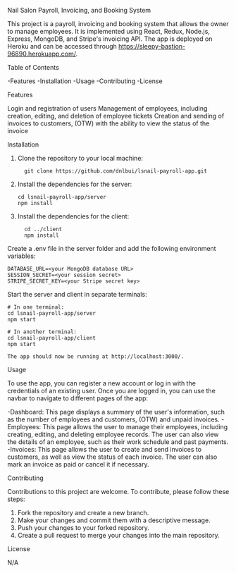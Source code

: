 Nail Salon Payroll, Invoicing, and Booking System

This project is a payroll, invoicing and booking system that allows the owner to manage employees. It is implemented using React, Redux, Node.js, Express, MongoDB, and Stripe's invoicing API. The app is deployed on Heroku and can be accessed through https://sleepy-bastion-96890.herokuapp.com/.

Table of Contents

   -Features
   -Installation
   -Usage
   -Contributing
   -License

Features

   Login and registration of users
   Management of employees, including creation, editing, and deletion of employee tickets
   Creation and sending of invoices to customers, (OTW) with the ability to view the status of the invoice

Installation

   1. Clone the repository to your local machine:

            git clone https://github.com/dnlbui/lsnail-payroll-app.git

   2. Install the dependencies for the server:

          cd lsnail-payroll-app/server
          npm install
      
   3. Install the dependencies for the client:
   
            cd ../client
            npm install

Create a .env file in the server folder and add the following environment variables:



    DATABASE_URL=<your MongoDB database URL>
    SESSION_SECRET=<your session secret>
    STRIPE_SECRET_KEY=<your Stripe secret key>

Start the server and client in separate terminals:



    # In one terminal:
    cd lsnail-payroll-app/server
    npm start

    # In another terminal:
    cd lsnail-payroll-app/client
    npm start

    The app should now be running at http://localhost:3000/.

Usage

To use the app, you can register a new account or log in with the credentials of an existing user. Once you are logged in, you can use the navbar to navigate to different pages of the app:

   -Dashboard: This page displays a summary of the user's information, such as the number of employees and customers, (OTW) and unpaid invoices.
   -Employees: This page allows the user to manage their employees, including creating, editing, and deleting employee records. The user can also view the details of an employee, such as their work schedule and past payments.
   -Invoices: This page allows the user to create and send invoices to customers, as well as view the status of each invoice. The user can also mark an invoice as paid or cancel it if necessary.

Contributing

Contributions to this project are welcome. To contribute, please follow these steps:

   1. Fork the repository and create a new branch.
   2. Make your changes and commit them with a descriptive message.
   3. Push your changes to your forked repository.
   4. Create a pull request to merge your changes into the main repository.

License

N/A
